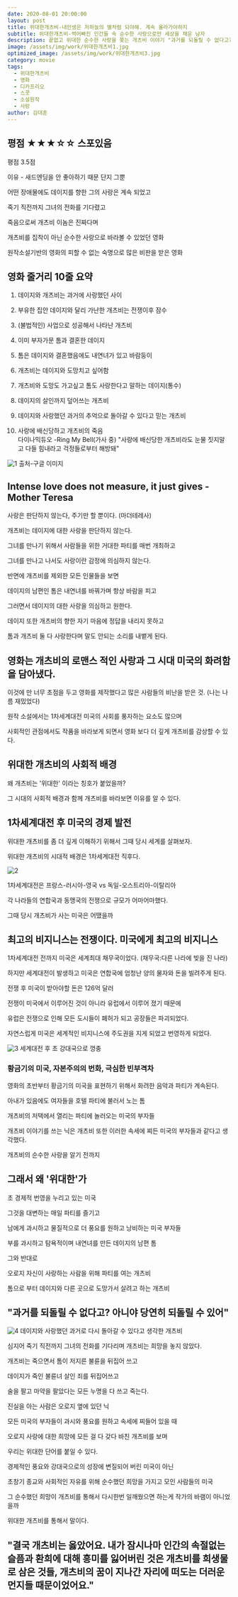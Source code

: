 ```yaml
---
date: 2020-08-01 20:00:00
layout: post
title: 위대한개츠비-내인생은 저하늘의 별처럼 되야해. 계속 올라가야하지
subtitle: 위대한개츠비-썩어빠진 인간들 속 순수한 사랑으로만 세상을 채운 남자
description: 끝없고 위대한 순수한 사랑을 쫒는 개츠비 이야기 "과거를 되돌릴 수 없다고? 당연히 되돌릴 수 있어"
image: /assets/img/work/위대한개츠비1.jpg
optimized_image: /assets/img/work/위대한개츠비3.jpg
category: movie
tags:
  - 위대한개츠비
  - 영화
  - 디카프리오
  - 스콧
  - 소설원작
  - 사랑
author: 김대훈
---
```


## 평점 ★★★☆☆ 스포있음

평점 3.5점 

이유 - 새드엔딩을 안 좋아하기 때문 단지 그뿐

어떤 장애물에도 데이지를 향한 그의 사랑은 계속 되었고

죽기 직전까지 그녀의 전화를 기다렸고

죽음으로써 개츠비 이놈은 진짜다며

개츠비를 집착이 아닌 순수한 사랑으로 바라볼 수 있었던 영화

원작소설기반의 영화의 피할 수 없는 숙명으로 많은 비판을 받은 영화


## 영화 줄거리 10줄 요약

1. 데이지와 개츠비는 과거에 사랑했던 사이

2. 부유한 집안 데이지와 달리 가난한 개츠비는 전쟁이후 잠수

3. (불법적인) 사업으로 성공해서 나타난 개츠비

4. 이미 부자가문 톰과 결혼한 데이지

5. 톰은 데이지와 결혼했음에도 내연녀가 있고 바람둥이

6. 개츠비는 데이지와 도망치고 싶어함

7. 개츠비와 도망도 가고싶고 톰도 사랑한다고 말하는 데이지(통수)

8. 데이지의 살인까지 덮어쓰는 개츠비

9. 데이지와 사랑했던 과거의 추억으로 돌아갈 수 있다고 믿는 개츠비

10. 사랑에 배신당하고 개츠비의 죽음  
다이나믹듀오 -Ring My Bell(가사 중) "사랑에 배신당한 개츠비라도  눈물 짓지말고 다들 힘내라고 걱정들로부터 해방돼"

![1](../assets/img/work/위대한개츠비2.jpg)
출처-구글 이미지

## Intense love does not measure, it just gives - Mother Teresa
사랑은 판단하지 않는다, 주기만 할 뿐이다. (마더테레사)

개츠비는 데이지에 대한 사랑을 판단하지 않는다.

그녀를 만나기 위해서 사람들을 위한 거대한 파티를 매번 개최하고

그녀를 만나고 나서도 사랑이란 감정에 의심하지 않는다.

반면에 개츠비를 제외한 모든 인물들을 보면 

데이지의 남편인 톰은 내연녀를 바꿔가며 항상 바람을 피고

그러면서 데이지의 대한 사랑을 의심하고 원한다.

데이지 또한 개츠비의 향한 자기 마음에 정답을 내리지 못하고

톰과 개츠비 둘 다 사랑한다며 말도 안되는 소리를 내뱉게 된다.

## 영화는 개츠비의 로맨스 적인 사랑과 그 시대 미국의 화려함을 담아냈다.

이것에 만 너무 초점을 두고 영화를 제작했다고 많은 사람들의 비난을 받은 것.  (나는 나름 재밌었다)

원작 소설에서는 1차세계대전 미국의 사회를 풍자하는 요소도 많으며

사회적인 관점에서도 작품을 바라보게 되면서 영화 보다 더 깊게 개츠비를 감상할 수 있다.

## 위대한 개츠비의 사회적 배경

왜 개츠비는 '위대한' 이라는 칭호가 붙었을까?

그 시대의 사회적 배경과 함께 개츠비를 바라보면 이유를 알 수 있다.

## 1차세계대전 후 미국의 경제 발전

위대한 개츠비를 좀 더 깊게 이해하기 위해서 그때 당시 세계를 살펴보자.

위대한 개츠비의 시대적 배경은 1차세계대전 직후다.

![2](../assets/img/work/위대한개츠비7.png)

1차세계대전은 프랑스-러시아-영국 vs 독일-오스트리아-이탈리아 

각 나라들의 연합국과 동맹국의 전쟁으로 규모가 어마어마했다.

그때 당시 개츠비가 사는 미국은 어땠을까

## 최고의 비지니스는 전쟁이다. 미국에게 최고의 비지니스

1차세계대전 전까지 미국은 세계최대 채무국이었다.  (채무국:다른 나라에 빚을 진 나라)

하지만 세계대전이 발생하고 미국은 연합국에 엄청난 양의 물자와 돈을   빌려주게 된다.

전쟁 후 미국이 받아야할 돈은 126억 달러

전쟁이 미국에서 이루어진 것이 아니라 유럽에서 이루어 졌기 때문에

유럽은 전쟁으로 인해 모든 도시들이 폐허가 되고 공장들은 파괴되었다.

자연스럽게 미국은 세계적인 비지니스에 주도권을 지게 되었고 번영하게 되었다.

![3](../assets/img/work/위대한개츠비1.jpg)
세계대전 후 초 강대국으로 껑충

### 황금기의 미국, 자본주의의 번화, 극심한 빈부격차

영화의 초반부터 황금기의 미국을 표현하기 위해서 화려한 음악과 파티가 계속된다.

아내가 있음에도 여자들을 호텔 파티에 불러서 노는 톰

개츠비의 저택에서 열리는 파티에 놀러오는 미국의 부자들

개츠비 이야기를 쓰는 닉은 개츠비 또한 이러한 속세에 찌든 미국의 부자들과 같다고 생각했다.

개츠비의 순수한 사랑을 알기 전까지

## 그래서 왜 '위대한'가

초 경제적 번영을 누리고 있는 미국

그것을 대변하는 매일 파티를 즐기고

남에게 과시하고 물질적으로 더 풍요를 원하고 낭비하는 미국 부자들

부를 과시하고 탐욕적이며 내연녀를 만든 데이지의 남편 톰

그와 반대로

오로지 자신이 사랑하는 사람을 위해 파티를 여는 개츠비

톰으로 부터 데이지와 다른 곳으로 도망가서 살려고 하는 개츠비

## "과거를 되돌릴 수 없다고? 아니야 당연히 되돌릴 수 있어"
![4](../assets/img/work/위대한개츠비3.jpg)
데이지와 사랑했던 과거로 다시 돌아갈 수 있다고 생각한 개츠비

심지어 죽기 직전까지 그녀의 전화를 기다리며 개츠비는 희망을 놓지 않았다.

개츠비는 죽으면서 톰이 저지른 불륜을 뒤집어 쓰고

데이지가 죽인 불륜녀 살인 죄를 뒤집어쓰고

술을 팔고 마약을 팔았다는 모든 누명을 다 쓰고 죽는다.

진실을 아는 사람은 오로지 옆에 있던 닉

모든 미국의 부자들이 과시와 풍요를 원하고 속세에 찌들어 있을 때

오로지 사랑에 대한 희망에 모든 걸 다 갖다 바친 개츠비를 보며

우리는 위대한 단어를 붙일 수 있다.

경제적인 풍요와 강대국으로의 성장에 변질되어 버린 미국이 아닌

초창기 종교와 사회적인 자유를 위해 순수했던 희망을 가지고 모인 사람들의 미국

그 순수했던 희망이 개츠비를 통해서 다시한번 일깨웠으면 하는게 작가의 바램이 아니었을까

위대한 개츠비를 통해서 말이다.

## "결국 개츠비는 옳았어요. 내가 잠시나마 인간의 속절없는 슬픔과 환희에 대해 흥미를 잃어버린 것은 개츠비를 희생물로 삼은 것들, 개츠비의 꿈이 지나간 자리에 떠도는 더러운 먼지들 때문이었어요."






